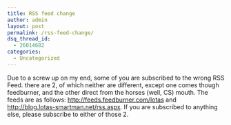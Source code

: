 ```yaml
---
title: RSS feed change
author: admin
layout: post
permalink: /rss-feed-change/
dsq_thread_id:
  - 26014682
categories:
  - Uncategorized
---
```

Due to a screw up on my end, some of you are subscribed to the wrong RSS Feed. there are 2, of which neither are different, except one comes though feedburner, and the other direct from the horses (well, CS) mouth. The feeds are as follows: <http://feeds.feedburner.com/lotas> and <a HREF="/rss.aspx">http://blog.lotas-smartman.net/rss.aspx</a>. If you are subscribed to anything else, please subscribe to either of those 2.